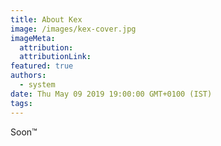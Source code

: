 ```yaml
---
title: About Kex
image: /images/kex-cover.jpg
imageMeta:
  attribution:
  attributionLink:
featured: true
authors:
  - system
date: Thu May 09 2019 19:00:00 GMT+0100 (IST)
tags:
---
```


Soon™
